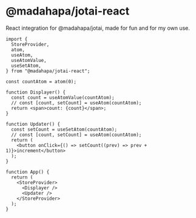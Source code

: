 # @madahapa/jotai-react

React integration for @madahapa/jotai, made for fun and for my own use.

```tsx
import {
  StoreProvider,
  atom,
  useAtom,
  useAtomValue,
  useSetAtom,
} from "@madahapa/jotai-react";

const countAtom = atom(0);

function Displayer() {
  const count = useAtomValue(countAtom);
  // const [count, setCount] = useAtom(countAtom);
  return <span>count: {count}</span>;
}

function Updater() {
  const setCount = useSetAtom(countAtom);
  // const [count, setCount] = useAtom(countAtom);
  return (
    <button onClick={() => setCount((prev) => prev + 1)}>increment</button>
  );
}

function App() {
  return (
    <StoreProvider>
      <Displayer />
      <Updater />
    </StoreProvider>
  );
}
```

